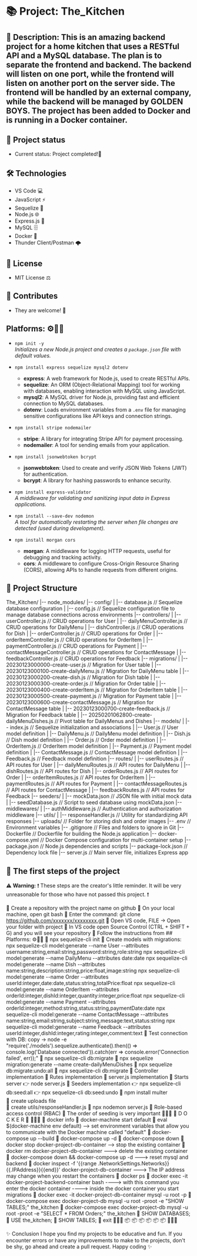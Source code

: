 # 📚 Project: The_Kitchen


## 📖 Description: This is an amazing backend project for a home kitchen that uses a RESTful API and a MySQL database. The plan is to separate the frontend and backend. The backend will listen on one port, while the frontend will listen on another port on the server side. The frontend will be handled by an external company, while the backend will be managed by GOLDEN BOYS. The project has been added to Docker and is running in a Docker container.


## 🚧 Project status
- Current status: Project completed!📜


## 🛠️ Technologies 
- VS Code 💻
- JavaScript ⚡
- Sequelize 🔌
- Node.js 🌐
- Express.js 🚀
- MySQL 🗄️
- Docker 🐳
- Thunder Client/Postman 🌩️


## 📜 License
- MIT License ⚖️


## 🤝 Contributes
- They are welcome! 🙌


## Platforms: ⚙️🔧🔨

- `npm init -y`  
  *Initializes a new Node.js project and creates a `package.json` file with default values.*

- `npm install express sequelize mysql2 dotenv`  
  - **express**: A web framework for Node.js, used to create RESTful APIs.  
  - **sequelize**: An ORM (Object-Relational Mapping) tool for working with databases, enabling interaction with MySQL using JavaScript.  
  - **mysql2**: A MySQL driver for Node.js, providing fast and efficient connection to MySQL databases.  
  - **dotenv**: Loads environment variables from a `.env` file for managing sensitive configurations like API keys and connection strings.

- `npm install stripe nodemailer`  
  - **stripe**: A library for integrating Stripe API for payment processing.  
  - **nodemailer**: A tool for sending emails from your application.

- `npm install jsonwebtoken bcrypt`  
  - **jsonwebtoken**: Used to create and verify JSON Web Tokens (JWT) for authentication.  
  - **bcrypt**: A library for hashing passwords to enhance security.

- `npm install express-validator`  
  *A middleware for validating and sanitizing input data in Express applications.*

- `npm install --save-dev nodemon`  
  *A tool for automatically restarting the server when file changes are detected (used during development).*

- `npm install morgan cors`  
  - **morgan**: A middleware for logging HTTP requests, useful for debugging and tracking activity.  
  - **cors**: A middleware to configure Cross-Origin Resource Sharing (CORS), allowing APIs to handle requests from different origins.


## 📂 Project Structure

The_Kitchen/
|-- node_modules/
|-- config/
|   |-- database.js                              // Sequelize database configuration
|   |-- config.js                                // Sequelize configuration file to manage database connections across environments
|-- controllers/
|   |-- userController.js                        // CRUD operations for User
|   |-- dailyMenuController.js                   // CRUD operations for DailyMenu
|   |-- dishController.js                        // CRUD operations for Dish
|   |-- orderController.js                       // CRUD operations for Order
|   |-- orderItemController.js                   // CRUD operations for OrderItem
|   |-- paymentController.js                     // CRUD operations for Payment
|   |-- contactMessageController.js              // CRUD operations for ContactMessage
|   |-- feedbackController.js                    // CRUD operations for Feedback
|-- migrations/
|   |-- 20230123000000-create-user.js            // Migration for User table
|   |-- 20230123000100-create-dailyMenu.js       // Migration for DailyMenu table
|   |-- 20230123000200-create-dish.js            // Migration for Dish table
|   |-- 20230123000300-create-order.js           // Migration for Order table
|   |-- 20230123000400-create-orderItem.js       // Migration for OrderItem table
|   |-- 20230123000500-create-payment.js         // Migration for Payment table
|   |-- 20230123000600-create-contactMessage.js  // Migration for ContactMessage table
|   |-- 20230123000700-create-feedback.js        // Migration for Feedback table
|   |-- 20250201062800-create-dailyMenuDishes.js // Pivot table for DailyMenus and Dishes
|-- models/
|   |-- index.js                                 // Sequelize initialization and associations
|   |-- User.js                                  // User model definition
|   |-- DailyMenu.js                             // DailyMenu model definition
|   |-- Dish.js                                  // Dish model definition
|   |-- Order.js                                 // Order model definition
|   |-- OrderItem.js                             // OrderItem model definition
|   |-- Payment.js                               // Payment model definition
|   |-- ContactMessage.js                        // ContactMessage model definition
|   |-- Feedback.js                              // Feedback model definition
|-- routes/
|   |-- userRoutes.js                            // API routes for User
|   |-- dailyMenuRoutes.js                       // API routes for DailyMenu
|   |-- dishRoutes.js                            // API routes for Dish
|   |-- orderRoutes.js                           // API routes for Order
|   |-- orderItemRoutes.js                       // API routes for OrderItem
|   |-- paymentRoutes.js                         // API routes for Payment
|   |-- contactMessageRoutes.js                  // API routes for ContactMessage
|   |-- feedbackRoutes.js                        // API routes for Feedback
|-- seeders/
|   |-- mockData.json                            // JSON file with initial mock data
|   |-- seedDatabase.js                          // Script to seed database using mockData.json
|-- middlewares/
|   |-- authMiddleware.js                        // Authentication and authorization middleware
|-- utils/
|   |-- responseHandler.js                       // Utility for standardizing API responses
|-- uploads/                                     // Folder for storing dish and order images
|-- .env                                         // Environment variables
|-- .gitignore                                   // Files and folders to ignore in Git
|-- Dockerfile                                   // Dockerfile for building the Node.js application
|-- docker-compose.yml                           // Docker Compose configuration for multi-container setup
|-- package.json                                 // Node.js dependencies and scripts
|-- package-lock.json                            // Dependency lock file
|-- server.js                                    // Main server file, initializes Express app


## 🏁 The first steps of the project
⚠️ **Warning:** ❗ These steps are the creator's little reminder. It will be very unreasonable for those who have not passed this project. ❗

📌 Create a repository with the project name on github
📌 On your local machine, open git bash
📌 Enter the command: git clone  https://github.com/xxxxxxx/xxxxxxxx.git
📌 Open VS code, FILE -> Open your folder with project
📌 In VS code open Source Control (CTRL + SHIFT + G) and you will see your repository
📌 Follow the instructions from ## Platforms: ⚙️🔧🔨
📌 npx sequelize-cli init
📌 Create models with migrations:
   npx sequelize-cli model:generate --name User --attributes username:string,email:string,password:string,role:string
   npx sequelize-cli model:generate --name DailyMenu --attributes date:date
   npx sequelize-cli model:generate --name Dish --attributes name:string,description:string,price:float,image:string
   npx sequelize-cli model:generate --name Order --attributes userId:integer,date:date,status:string,totalPrice:float
   npx sequelize-cli model:generate --name OrderItem --attributes orderId:integer,dishId:integer,quantity:integer,price:float
   npx sequelize-cli model:generate --name Payment --attributes orderId:integer,method:string,status:string,paymentDate:date
   npx sequelize-cli model:generate --name ContactMessage --attributes name:string,email:string,subject:string,message:text,status:string
   npx sequelize-cli model:generate --name Feedback --attributes userId:integer,dishId:integer,rating:integer,comment:text
📌 Test connection with DB: copy -> node -e "require('./models').sequelize.authenticate().then(() => console.log('Database connected')).catch(err => console.error('Connection failed', err));"
📌 npx sequelize-cli db:migrate
📌 npx sequelize migration:generate --name create-dailyMenuDishes 
📌 npx sequelize db:migrate:undo:all
📌 npx sequelize-cli db:migrate
📌 Controller implementation
📌 Rutes implementation
📌 server.js implementation
📌 Starts server
    👉 node server.js
📌 Seeders implementation
    👉 npx sequelize-cli db:seed:all
    👉 npx sequelize-cli db:seed:undo
📌 npm install multer   
📌 create uploads file  
📌 create utils/responseHandler.js
📌 npx nodemon server.js
📌 Role-based access control (RBAC)
📌 The order of seeding is very important
🌊🌊🌊  🐳  D O C K E R  🐳  🌊🌊🌊
  💨 docker info
  💨 docker-machine start default
  💨 eval $(docker-machine env default)  --> set environment variables that allow you to communicate with the Docker machine called "default"
  💨 docker-compose up --build
  💨 docker-compose up -d
  💨 docker-compose down
  💨 docker stop docker-project-db-container  --> stop the existing container
  💨 docker rm docker-project-db-container   ---> delete the existing container
  💨 docker-compose down && docker-compose up -d  ---> reset mysql and backend
  💨 docker inspect -f '{{range .NetworkSettings.Networks}}{{.IPAddress}}{{end}}' docker-project-db-container  ---> The IP address may change when you restart the containers
  💨 docker ps
  💨 docker exec -it docker-project-backend-container bash  ----> with this command you enter the docker container ----> inside the docker container you start migrations
  💨 docker exec -it docker-project-db-container mysql -u root -p
  💨 docker-compose exec docker-project-db mysql -u root -proot -e "SHOW TABLES;" the_kitchen
  💨 docker-compose exec docker-project-db mysql -u root -proot -e "SELECT * FROM Orders;" the_kitchen
  💨 SHOW DATABASES;
  💨 USE the_kitchen;
  💨 SHOW TABLES;
  💨  exit
🌊🌊🌊  📦 📦 📦 📦 📦 📦  🌊🌊🌊

✨ Conclusion
I hope you find my projects to be educative and fun. If you encounter errors or have any improvements to make to the projects, don't be shy, go ahead and create a pull request. Happy coding ✨